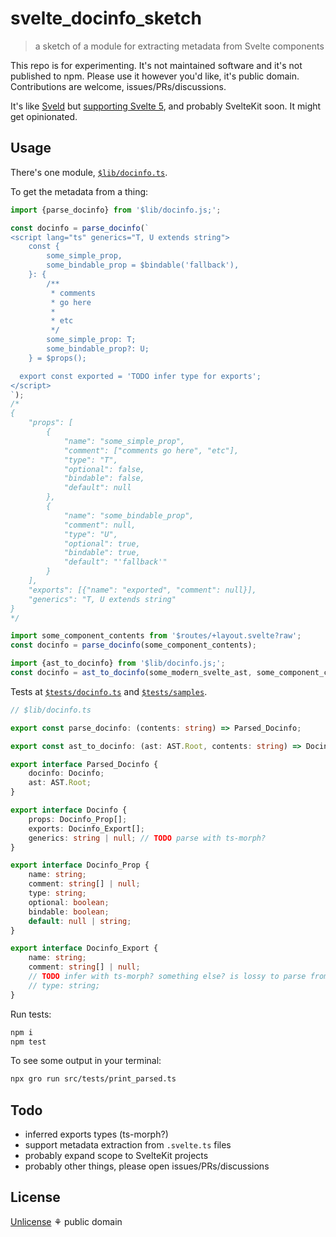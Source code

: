 # svelte_docinfo_sketch

> a sketch of a module for extracting metadata from Svelte components

This repo is for experimenting. It's not maintained software and it's not published to npm.
Please use it however you'd like, it's public domain.
Contributions are welcome, issues/PRs/discussions.

It's like [Sveld](https://github.com/carbon-design-system/sveld)
but [supporting Svelte 5](https://github.com/carbon-design-system/sveld/issues/128),
and probably SvelteKit soon. It might get opinionated.

## Usage

There's one module, [`$lib/docinfo.ts`](./src/lib/docinfo.ts).

To get the metadata from a thing:

```ts
import {parse_docinfo} from '$lib/docinfo.js;';

const docinfo = parse_docinfo(`
<script lang="ts" generics="T, U extends string">
	const {
		some_simple_prop,
		some_bindable_prop = $bindable('fallback'),
	}: {
		/**
		 * comments
		 * go here
		 *
		 * etc
		 */
		some_simple_prop: T;
		some_bindable_prop?: U;
	} = $props();

  export const exported = 'TODO infer type for exports';
</script>
`);
/*
{
	"props": [
		{
			"name": "some_simple_prop",
			"comment": ["comments go here", "etc"],
			"type": "T",
			"optional": false,
			"bindable": false,
			"default": null
		},
		{
			"name": "some_bindable_prop",
			"comment": null,
			"type": "U",
			"optional": true,
			"bindable": true,
			"default": "'fallback'"
		}
	],
	"exports": [{"name": "exported", "comment": null}],
	"generics": "T, U extends string"
}
*/

import some_component_contents from '$routes/+layout.svelte?raw';
const docinfo = parse_docinfo(some_component_contents);

import {ast_to_docinfo} from '$lib/docinfo.js;';
const docinfo = ast_to_docinfo(some_modern_svelte_ast, some_component_contents);
```

Tests at [`$tests/docinfo.ts`](./src/tests/docinfo.test.ts)
and [`$tests/samples`](./src/tests/samples).

```ts
// $lib/docinfo.ts

export const parse_docinfo: (contents: string) => Parsed_Docinfo;

export const ast_to_docinfo: (ast: AST.Root, contents: string) => Docinfo;

export interface Parsed_Docinfo {
	docinfo: Docinfo;
	ast: AST.Root;
}

export interface Docinfo {
	props: Docinfo_Prop[];
	exports: Docinfo_Export[];
	generics: string | null; // TODO parse with ts-morph?
}

export interface Docinfo_Prop {
	name: string;
	comment: string[] | null;
	type: string;
	optional: boolean;
	bindable: boolean;
	default: null | string;
}

export interface Docinfo_Export {
	name: string;
	comment: string[] | null;
	// TODO infer with ts-morph? something else? is lossy to parse from the AST
	// type: string;
}
```

Run tests:

```bash
npm i
npm test
```

To see some output in your terminal:

```bash
npx gro run src/tests/print_parsed.ts
```

## Todo

- inferred exports types (ts-morph?)
- support metadata extraction from `.svelte.ts` files
- probably expand scope to SvelteKit projects
- probably other things, please open issues/PRs/discussions

## License

[Unlicense](license) ⚘ public domain
